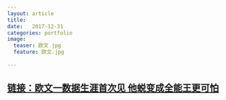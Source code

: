 ```yaml
---
layout: article
title:  
date:   2017-12-31
categories: portfolio
image:
  teaser: 欧文.jpg
  feature: 欧文.jpg
  
---
```

## [链接：欧文一数据生涯首次见 他蜕变成全能王更可怕](https://lyanwaiting.github.io/portfolio/index.html)
 
